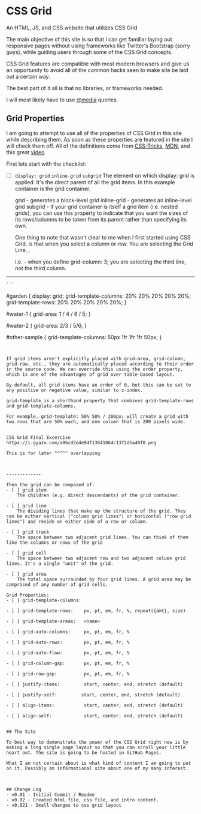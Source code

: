# CSS Grid
An HTML, JS, and CSS website that utilizes CSS Grid 

The main objective of this site is so that I can get familiar laying out responsive pages without using frameworks like Twitter's Bootstrap (sorry guys), while guiding users through some of the CSS Grid concepts.

CSS Grid features are compatible with most modern browsers and give us an opportunity to avoid all of the common hacks seen to make site be laid out a certain way.

The best part of it all is that no libraries, or frameworks needed.

I will most likely have to use [@media](https://devdocs.io/css/@media) queries.

## Grid Properties

I am going to attempt to use all of the properties of CSS Grid in this site while describing them. As soon as these properties are featured in the site I will check them off. All of the definitions come from [CSS-Tricks](https://css-tricks.com/snippets/css/complete-guide-grid/), [MDN](https://mozilladevelopers.github.io/playground/css-grid/), and this great [video](https://www.youtube.com/watch?v=txZq7Laz7_4)

First lets start with the checklist:
- [ ] ```display: grid```
                  ```inline-grid```
                  ```subgrid```
    The element on which display: grid is applied. It's the direct parent of all the grid items. In this example container is the grid container.

    grid - generates a block-level grid
    inline-grid - generates an inline-level grid
    subgrid - if your grid container is itself a grid item (i.e. nested grids), you can use this property to indicate that you want the sizes of its rows/columns to be taken from its parent rather than specifying its own.

    One thing to note that wasn't clear to me when I first started using CSS Grid, is that when you select a column or row.
    You are selecting the Grid Line...

    i.e. - when you define grid-column: 3; you are selecting the third line, not the third column.
------------


    ```
  #garden {
    display: grid;
    grid-template-columns: 20% 20% 20% 20% 20%;
    grid-template-rows: 20% 20% 20% 20% 20%;
  }

  #water-1 {
    grid-area: 1 / 4 / 6 / 5;
  }

  #water-2 {
    grid-area: 2/3 / 5/6;
}

  #other-sample {
    grid-template-columns: 50px 1fr 1fr 1fr 50px;
  }
```


If grid items aren't explicitly placed with grid-area, grid-column, grid-row, etc., they are automatically placed according to their order in the source code. We can override this using the order property, which is one of the advantages of grid over table-based layout.

By default, all grid items have an order of 0, but this can be set to any positive or negative value, similar to z-index.

grid-template is a shorthand property that combines grid-template-rows and grid-template-columns.

For example, grid-template: 50% 50% / 200px; will create a grid with two rows that are 50% each, and one column that is 200 pixels wide.


CSS Grid Final Excercise
https://i.gyazo.com/a06cd2e4e94f13641864c1372d5a40f0.png

This is for later ^^^^^ overlapping



-------------

Then the grid can be composed of:
- [ ] grid item
    The children (e.g. direct descendants) of the grid container.

- [ ] grid line
    The dividing lines that make up the structure of the grid. They can be either vertical ("column grid lines") or horizontal ("row grid lines") and reside on either side of a row or column.

- [ ] grid track
    The space between two adjacent grid lines. You can think of them like the columns or rows of the grid

- [ ] grid cell
    The space between two adjacent row and two adjacent column grid lines. It's a single "unit" of the grid.

- [ ] grid area
    The total space surrounded by four grid lines. A grid area may be comprised of any number of grid cells.

Grid Properties:
- [ ] grid-template-columns:

- [ ] grid-template-rows:    px, pt, em, fr, %, repeat({amt}, size)

- [ ] grid-template-areas:   <name>

- [ ] grid-auto-columns:     px, pt, em, fr, %

- [ ] grid-auto-rows:        px, pt, em, fr, %

- [ ] grid-auto-flow:        px, pt, em, fr, %

- [ ] grid-column-gap:       px, pt, em, fr, %

- [ ] grid-row-gap:          px, pt, em, fr, %

- [ ] justify-items:         start, center, end, stretch (default)

- [ ] justify-self:         start, center, end, stretch (default)

- [ ] align-items:           start, center, end, stretch (default)

- [ ] align-self:            start, center, end, stretch (default)


## The Site

To best way to demonstrate the power of the CSS Grid right now is by making a long single page layout so that you can scroll your little heart out. The site is going to be hosted in GitHub Pages.

What I am not certain about is what kind of content I am going to put on it. Possibly an informational site about one of my many interest.



## Change Log
- v0.01 - Initial Commit / Readme
- v0.02 - Created html file, css file, and intro content.
- v0.021 - Small changes to css grid layout
